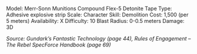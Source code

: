 Model: Merr-Sonn Munitions Compound Flex-5 Detonite
Tape
Type: Adhesive explosive strip
Scale: Character
Skill: Demolition
Cost: 1,500 (per 5 meters)
Availability: X
Difficulty: 10
Blast Radius: 0-0.5 meters
Damage: 3D

*Source: Gundark’s Fantastic Technology (page 44), Rules of Engagement – The Rebel SpecForce Handbook (page 69)*